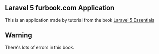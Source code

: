 ## Laravel 5 furbook.com Application

This is an application made by tutorial from the book [Laravel 5 Essentials](https://www.packtpub.com/web-development/laravel-5-essentials)

## Warning

There's lots of errors in this book.